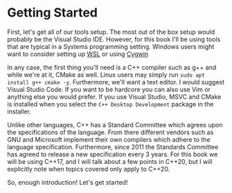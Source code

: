 # Getting Started

First, let's get all of our tools setup. The most out of the box setup would probably be the Visual Studio IDE. However, for this book I'll be using tools that are typical in a Systems programming setting. Windows users might want to consider setting up [WSL](https://docs.microsoft.com/en-us/windows/wsl/install-win10) or using [Cygwin](https://www.cygwin.com/)

In any case, the first thing you'll need is a C++ compiler such as g++ and while we're at it, CMake as well. Linux users may simply run `sudo apt install g++ cmake -y`. Furthermore, we'll want a text editor. I would suggest Visual Studio Code. If you want to be hardcore you can also use Vim or anything else you would prefer. If you use Visual Studio, MSVC and CMake is installed when you select the `C++ Desktop Development` package in the installer.

Unlike other languages, C++ has a Standard Committee which agrees upon the specifications of the language. From there different vendors such as GNU and Microsoft implement their own compilers which adhere to the language specification. Furthermore, since 2011 the Standards Committee has agreed to release a new specification every 3 years. For this book we will be using C++17, and I will talk about a few points in C++20, but I will explicitly note when topics covered only apply to C++20.

So, enough introduction! Let's get started!